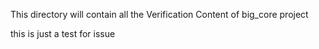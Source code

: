 This directory will contain all the Verification Content of big_core project


this is just a test for issue
